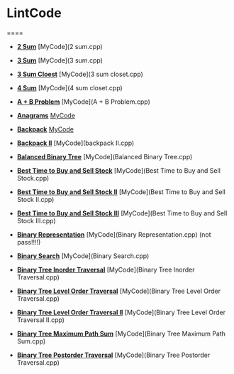 # LintCode

====
+ [**2 Sum**](http://lintcode.com/en/problem/2-sum/)      [MyCode](2 sum.cpp)

+ [**3 Sum**](http://lintcode.com/en/problem/3-sum/)      [MyCode](3 sum.cpp)

+ [**3 Sum Cloest**](http://lintcode.com/en/problem/3-sum-closest/)   [MyCode](3 sum closet.cpp)

+ [**4 Sum**](http://lintcode.com/en/problem/4-sum/)       [MyCode](4 sum closet.cpp)

+ [**A + B Problem**](http://lintcode.com/en/problem/a-b-problem/)   [MyCode](A + B Problem.cpp)

+ [**Anagrams**](http://lintcode.com/en/problem/anagrams/)  [MyCode](anagrams.cpp)

+ [**Backpack**](http://lintcode.com/en/problem/backpack/)  [MyCode](backpack.cpp)

+ [**Backpack II**](http://lintcode.com/en/problem/backpack-ii/)  [MyCode](backpack II.cpp)

+ [**Balanced Binary Tree**](http://lintcode.com/en/problem/balanced-binary-tree/)  [MyCode](Balanced Binary Tree.cpp)

+ [**Best Time to Buy and Sell Stock**](http://lintcode.com/en/problem/best-time-to-buy-and-sell-stock/)  [MyCode](Best Time to Buy and Sell Stock.cpp)

+ [**Best Time to Buy and Sell Stock II**](http://lintcode.com/en/problem/best-time-to-buy-and-sell-stock-ii/)  [MyCode](Best Time to Buy and Sell Stock II.cpp)

+ [**Best Time to Buy and Sell Stock III**](http://lintcode.com/en/problem/best-time-to-buy-and-sell-stock-iii/)  [MyCode](Best Time to Buy and Sell Stock III.cpp)

+ [**Binary Representation**](http://lintcode.com/en/problem/binary-representation/)  [MyCode](Binary Representation.cpp)     (not pass!!!!)

+ [**Binary Search**](http://lintcode.com/en/problem/binary-search/)  [MyCode](Binary Search.cpp)

+ [**Binary Tree Inorder Traversal**](http://lintcode.com/en/problem/binary-tree-inorder-traversal/)  [MyCode](Binary Tree Inorder Traversal.cpp)

+ [**Binary Tree Level Order Traversal**](http://lintcode.com/en/problem/binary-tree-level-order-traversal/)  [MyCode](Binary Tree Level Order Traversal.cpp)

+ [**Binary Tree Level Order Traversal II**](http://lintcode.com/en/problem/binary-tree-level-order-traversal-ii/)  [MyCode](Binary Tree Level Order Traversal II.cpp)

+ [**Binary Tree Maximum Path Sum**](http://lintcode.com/en/problem/binary-tree-maximum-path-sum/)  [MyCode](Binary Tree Maximum Path Sum.cpp)

+ [**Binary Tree Postorder Traversal**](http://lintcode.com/en/problem/binary-tree-postorder-traversal/)  [MyCode](Binary Tree Postorder Traversal.cpp)
